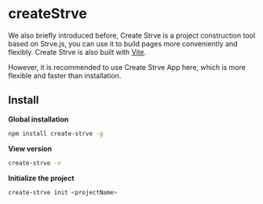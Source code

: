 # createStrve

We also briefly introduced before, Create Strve is a project construction tool based on Strve.js, you can use it to build pages more conveniently and flexibly. Create Strve is also built with [Vite](https://vitejs.dev/).

However, it is recommended to use Create Strve App here, which is more flexible and faster than installation.

## Install

**Global installation**

```bash
npm install create-strve -g
```

**View version**

```bash
create-strve -v
```

**Initialize the project**

```bash
create-strve init <projectName>
```
